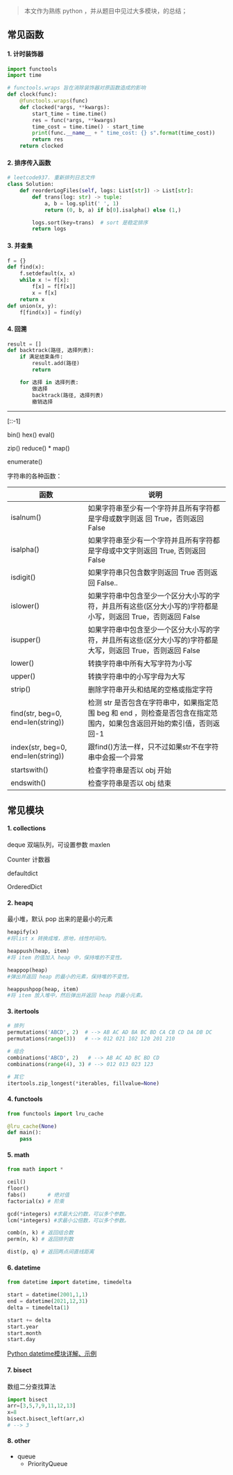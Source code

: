 
> 本文作为熟练 python ，并从题目中见过大多模块，的总结；

## 常见函数

#### 1. 计时装饰器

```python
import functools
import time

# functools.wraps 旨在消除装饰器对原函数造成的影响
def clock(func):
    @functools.wraps(func)
    def clocked(*args, **kwargs):
        start_time = time.time()
        res = func(*args, **kwargs)
        time_cost = time.time() - start_time
        print(func.__name__ + " time_cost: {} s".format(time_cost))
        return res
    return clocked
```

#### 2. 排序传入函数
```python
# leetcode937. 重新排列日志文件
class Solution:
    def reorderLogFiles(self, logs: List[str]) -> List[str]:
        def trans(log: str) -> tuple:
            a, b = log.split(' ', 1)
            return (0, b, a) if b[0].isalpha() else (1,)

        logs.sort(key=trans)  # sort 是稳定排序
        return logs
```

#### 3. 并查集

```python
f = {}
def find(x):
    f.setdefault(x, x)
    while x != f[x]:
        f[x] = f[f[x]]
        x = f[x]
    return x
def union(x, y):
    f[find(x)] = find(y)
```

#### 4. 回溯

```python
result = []
def backtrack(路径, 选择列表):
    if 满足结束条件:
        result.add(路径)
        return

    for 选择 in 选择列表:
        做选择
        backtrack(路径, 选择列表)
        撤销选择
```

----------------------


[::-1]

bin() hex() eval()

zip() reduce() * map()

enumerate()

字符串的各种函数：

| 函数                               | 说明                                                                                                                    |
| ---------------------------------- | ----------------------------------------------------------------------------------------------------------------------- |
| isalnum()                          | 如果字符串至少有一个字符并且所有字符都是字母或数字则返 回 True，否则返回 False                                          |
| isalpha()                          | 如果字符串至少有一个字符并且所有字符都是字母或中文字则返回 True, 否则返回 False                                         |
| isdigit()                          | 如果字符串只包含数字则返回 True 否则返回 False..                                                                        |
| islower()                          | 如果字符串中包含至少一个区分大小写的字符，并且所有这些(区分大小写的)字符都是小写，则返回 True，否则返回 False           |
| isupper()                          | 如果字符串中包含至少一个区分大小写的字符，并且所有这些(区分大小写的)字符都是大写，则返回 True，否则返回 False           |
| lower()                            | 转换字符串中所有大写字符为小写                                                                                          |
| upper()                            | 转换字符串中的小写字母为大写                                                                                            |
| strip()                            | 删除字符串开头和结尾的空格或指定字符                                                                                    |
| find(str, beg=0, end=len(string))  | 检测 str 是否包含在字符串中，如果指定范围 beg 和 end ，则检查是否包含在指定范围内，如果包含返回开始的索引值，否则返回-1 |
| index(str, beg=0, end=len(string)) | 跟find()方法一样，只不过如果str不在字符串中会报一个异常                                                                 |
| startswith()                       | 检查字符串是否以 obj 开始                                                                                               |
| endswith()                         | 检查字符串是否以 obj 结束                                                                                               |

## 常见模块

#### 1. collections

deque 双端队列，可设置参数 maxlen

Counter 计数器

defaultdict

OrderedDict

#### 2. heapq

最小堆，默认 pop 出来的是最小的元素

```python
heapify(x)
#将list x 转换成堆，原地，线性时间内。

heappush(heap, item)
#将 item 的值加入 heap 中，保持堆的不变性。

heappop(heap)
#弹出并返回 heap 的最小的元素，保持堆的不变性。

heappushpop(heap, item)
#将 item 放入堆中，然后弹出并返回 heap 的最小元素。
```


#### 3. itertools


```python
# 排列
permutations('ABCD', 2)  # --> AB AC AD BA BC BD CA CB CD DA DB DC
permutations(range(3))   # --> 012 021 102 120 201 210

# 组合
combinations('ABCD', 2)   # --> AB AC AD BC BD CD
combinations(range(4), 3) # --> 012 013 023 123

# 其它
itertools.zip_longest(*iterables, fillvalue=None)
```

#### 4. functools

```python
from functools import lru_cache

@lru_cache(None)
def main():
    pass
```

#### 5. math

```python
from math import *

ceil()
floor()
fabs()       # 绝对值
factorial(x) # 阶乘

gcd(*integers) #求最大公约数，可以多个参数。
lcm(*integers) #求最小公倍数，可以多个参数。

comb(n, k) # 返回组合数
perm(n, k) # 返回排列数

dist(p, q) # 返回两点间直线距离
```


#### 6. datetime

```python
from datetime import datetime, timedelta

start = datetime(2001,1,1)
end = datetime(2021,12,31)
delta = timedelta(1)

start += delta
start.year
start.month
start.day
```

[Python datetime模块详解、示例](https://blog.csdn.net/cmzsteven/article/details/64906245)


#### 7. bisect

数组二分查找算法

```python
import bisect
arr=[3,5,7,9,11,12,13]
x=8
bisect.bisect_left(arr,x)
# --> 3
```



#### 8. other


- queue
  - PriorityQueue


